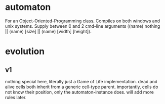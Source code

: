 # automaton
For an Object-Oriented-Programming class.
Compiles on both windows and unix systems.
Supply between 0 and 2 cmd-line arguments ((name) nothing || (name) [size] || (name) [width] [height]).

# evolution
## v1
nothing special here, literally just a Game of Life implementation.
dead and alive cells both inherit from a generic cell-type parent. importantly, cells do not know their position, only the automaton-instance does.
will add more rules later.
